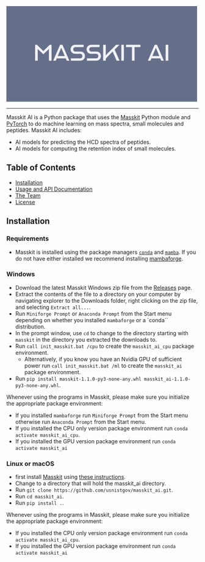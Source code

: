![Masskit logo](src/masskit_ai/docs/_static/img/masskit_ai_logo.png)

--------------------------------------------------------------------------------

Masskit AI is a Python package that uses the [Masskit](https://github.com/usnistgov/masskit) Python module and [PyTorch](https://pytorch.org/) to do machine learning on mass spectra, small molecules and peptides.  Masskit AI includes:

- AI models for predicting the HCD spectra of peptides.
- AI models for computing the retention index of small molecules.

<!-- toc -->
## Table of Contents

- [Installation](#installation)
- [Usage and API Documentation](https://pages.nist.gov/masskit_ai)
- [The Team](https://chemdata.nist.gov/)
- [License](LICENSE.md)

<!-- tocstop -->

## Installation

### Requirements

- Masskit is installed using the package managers [`conda`](https://conda.io/) and [`mamba`](https://mamba.readthedocs.io/).
If you do not have either installed we recommend installing [mambaforge](https://github.com/conda-forge/miniforge#mambaforge).

### Windows

- Download the latest Masskit Windows zip file from the
[Releases](https://github.com/usnistgov/masskit_ai/releases) page.
- Extract the contents of the file to a directory on your computer by navigating explorer to the
Downloads folder, right clicking on the zip file, and selecting `Extract all...`.
- Run `Miniforge Prompt` or `Anaconda Prompt` from the Start menu depending on whether you
installed `mambaforge` or a `conda`` distribution.
- In the prompt window, use `cd` to change to the directory starting with `masskit` in
the directory you extracted the downloads to.
- Run `call init_masskit.bat /cpu` to create the `masskit_ai_cpu` package environment.
  - Alternatively, if you know you have an Nvidia GPU of sufficient power
  run `call init_masskit.bat /ml` to create the `masskit_ai` package environment.
- Run `pip install masskit-1.1.0-py3-none-any.whl masskit_ai-1.1.0-py3-none-any.whl`.

Whenever using the programs in Masskit, please make sure you initialize the appropriate package environment:

- If you installed `mambaforge` run `Miniforge Prompt` from the Start menu otherwise run `Anaconda Prompt` from the Start menu.
- If you installed the CPU only version package environment run `conda activate masskit_ai_cpu`.
- If you installed the GPU version package environment run `conda activate masskit_ai`

### Linux or macOS

- first install [Masskit](https://github.com/usnistgov/masskit) using [these instructions](https://github.com/usnistgov/masskit#installation).
- Change to a directory that will hold the masskit_ai directory.
- Run `git clone https://github.com/usnistgov/masskit_ai.git`.
- Run `cd masskit_ai`.
- Run `pip install .`.

Whenever using the programs in Masskit, please make sure you initialize the appropriate package environment:

- If you installed the CPU only version package environment run `conda activate masskit_ai_cpu`.
- If you installed the GPU version package environment run `conda activate masskit_ai`
